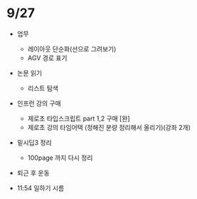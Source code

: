 #   9/27

- 업무

    - 레이아웃 단순화(선으로 그려보기)
    - AGV 경로 표기

- 논문 읽기

    - 리스트 탐색

- 인프런 강의 구매

    - 제로초 타입스크립트 part 1,2 구매 [완]
    - 제로초 강의 타임어택 (정해진 분량 정리해서 올리기)(강좌 2개)

- 밑시딥3 정리

    - 100page 까지 다시 정리

- 퇴근 후 운동

- 11:54 일하기 시름



      
